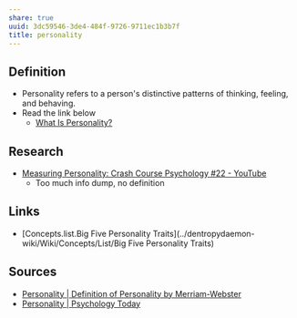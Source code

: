 ```yaml
---
share: true
uuid: 3dc59546-3de4-484f-9726-9711ec1b3b7f
title: personality
---
```

## Definition

* Personality refers to a person's distinctive patterns of thinking, feeling, and behaving.
* Read the link below
  * [What Is Personality?](https://www.verywellmind.com/what-is-personality-2795416)

## Research

* [Measuring Personality: Crash Course Psychology #22 - YouTube](https://www.youtube.com/watch?v=sUrV6oZ3zsk)
  * Too much info dump, no definition

## Links

* [Concepts.list.Big Five Personality Traits](../dentropydaemon-wiki/Wiki/Concepts/List/Big Five Personality Traits)

## Sources

* [Personality | Definition of Personality by Merriam-Webster](https://www.merriam-webster.com/dictionary/personality)
* [Personality | Psychology Today](https://www.psychologytoday.com/us/basics/personality)